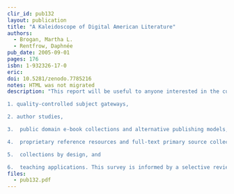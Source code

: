```yaml
---
clir_id: pub132
layout: publication
title: "A Kaleidoscope of Digital American Literature"
authors: 
  - Brogan, Martha L. 
  - Rentfrow, Daphnée
pub_date: 2005-09-01
pages: 176
isbn: 1-932326-17-0
eric:
doi: 10.5281/zenodo.7785216
notes: HTML was not migrated
description: "This report will be useful to anyone interested in the current state of online American literature resources. Its purpose is twofold: to offer a sampling of the types of digital resources currently available or under development in support of American literature; and to identify the prevailing concerns of specialists in the field as expressed during interviews conducted between July 2004 and May 2005. Part two of the report consolidates the results of these interviews with an exploration of resources currently available. Part three examines six categories of digital work in progress: 

1. quality-controlled subject gateways, 

2. author studies, 

3.  public domain e-book collections and alternative publishing models, 

4.  proprietary reference resources and full-text primary source collections, 

5.  collections by design, and 

6.  teaching applications. This survey is informed by a selective review of the recent literature."
files:
  - pub132.pdf
---
```

